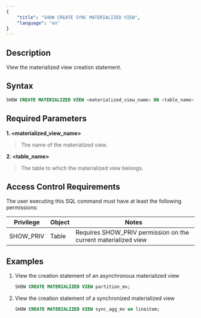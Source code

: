 ```yaml
---
{
    "title": "SHOW CREATE SYNC MATERIALIZED VIEW",
    "language": "en"
}
---
```


<!--
Licensed to the Apache Software Foundation (ASF) under one
or more contributor license agreements.  See the NOTICE file
distributed with this work for additional information
regarding copyright ownership.  The ASF licenses this file
to you under the Apache License, Version 2.0 (the
"License"); you may not use this file except in compliance
with the License.  You may obtain a copy of the License at

  http://www.apache.org/licenses/LICENSE-2.0

Unless required by applicable law or agreed to in writing,
software distributed under the License is distributed on an
"AS IS" BASIS, WITHOUT WARRANTIES OR CONDITIONS OF ANY
KIND, either express or implied.  See the License for the
specific language governing permissions and limitations
under the License.
-->


## Description

View the materialized view creation statement.

## Syntax



```sql
SHOW CREATE MATERIALIZED VIEW <materialized_view_name> ON <table_name>
```

## Required Parameters

**1. <materialized_view_name>**

> The name of the materialized view.

**2. <table_name>**

> The table to which the materialized view belongs.

## Access Control Requirements

The user executing this SQL command must have at least the following permissions:

| Privilege | Object | Notes                                                        |
| --------- | ------ | ------------------------------------------------------------ |
| SHOW_PRIV | Table  | Requires SHOW_PRIV permission on the current materialized view |

## Examples

1. View the creation statement of an asynchronous materialized view

   

   ```sql
   SHOW CREATE MATERIALIZED VIEW partition_mv;
   ```

2. View the creation statement of a synchronized materialized view

   

   ```sql
   SHOW CREATE MATERIALIZED VIEW sync_agg_mv on lineitem;
   ```
